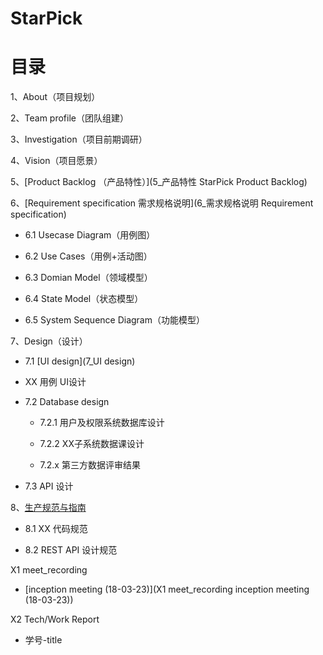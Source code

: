 # StarPick

# [](#TOC)目录
 
1、About（项目规划）

2、Team profile（团队组建）

3、Investigation（项目前期调研）

4、Vision（项目愿景）

5、[Product Backlog （产品特性）](5_产品特性 StarPick Product Backlog)

6、[Requirement specification 需求规格说明](6_需求规格说明 Requirement specification)

  - 6.1 Usecase Diagram（用例图）

  - 6.2 Use Cases（用例+活动图）

  - 6.3 Domian Model（领域模型）

  - 6.4 State Model（状态模型） 

  - 6.5 System Sequence Diagram（功能模型）

7、Design（设计）

  - 7.1 [UI design](7_UI design) 

   - XX 用例 UI设计

  - 7.2 Database design

    - 7.2.1 用户及权限系统数据库设计

    - 7.2.2 XX子系统数据课设计

    - 7.2.x 第三方数据评审结果

  - 7.3 API 设计

8、[生产规范与指南](8_生产规范与指南)  

 - 8.1 XX 代码规范

 - 8.2 REST API 设计规范

X1 meet_recording

 - [inception meeting (18-03-23)](X1 meet_recording inception meeting (18-03-23))

X2 Tech/Work Report

 - 学号-title
